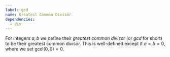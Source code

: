 ```yaml
---
label: gcd
name: Greatest Common Divisor
dependencies:
  - div
---
```

For integers $a,b$ we define their *greatest common divisor* (or *gcd* for short) to be their greatest common divisor. This is well-defined except if $a = b = 0$, where we set $\gcd(0,0) = 0$.